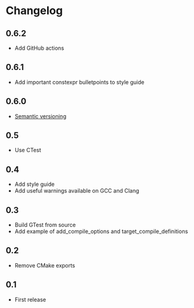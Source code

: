 # Changelog

## 0.6.2
- Add GitHub actions

## 0.6.1
- Add important constexpr bulletpoints to style guide

## 0.6.0
- [Semantic versioning](https://semver.org)

## 0.5
- Use CTest

## 0.4
- Add style guide
- Add useful warnings available on GCC and Clang

## 0.3
- Build GTest from source
- Add example of add_compile_options and target_compile_definitions

## 0.2
- Remove CMake exports

## 0.1
- First release